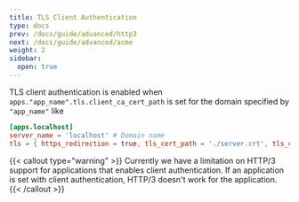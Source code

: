 ```yaml
---
title: TLS Client Authentication
type: docs
prev: /docs/guide/advanced/http3
next: /docs/guide/advanced/acme
weight: 2
sidebar:
  open: true
---
```


TLS client authentication is enabled when `apps."app_name".tls.client_ca_cert_path` is set for the domain specified by `"app_name"` like

```toml
[apps.localhost]
server_name = 'localhost' # Domain name
tls = { https_redirection = true, tls_cert_path = './server.crt', tls_cert_key_path = './server.key', client_ca_cert_path = './client_cert.ca.crt' }
```

{{< callout type="warning" >}}
Currently we have a limitation on HTTP/3 support for applications that enables client authentication. If an application is set with client authentication, HTTP/3 doesn't work for the application.
{{< /callout >}}
